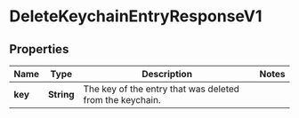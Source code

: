 

# DeleteKeychainEntryResponseV1


## Properties

| Name | Type | Description | Notes |
|------------ | ------------- | ------------- | -------------|
|**key** | **String** | The key of the entry that was deleted from the keychain. |  |



